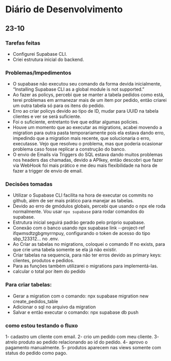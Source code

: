 # Diário de Desenvolvimento

## 23-10
### Tarefas feitas
- Configurei Supabase CLI.
- Criei estrutura inicial do backend.

### Problemas/Impedimentos
- O supabase não executou seu comando da forma devida inicialmente, “Installing Supabase CLI as a global module is not supported.” 
- Ao fazer as policys, percebi que se manter a tabela pedidos como está, terei problemas em armanezar mais de um item por pedido, então criarei um outra tabela só para os itens do pedido.
- Erro ao criar policys devido ao tipo de ID, mudar para UUID na tabela clientes e ver se será suficiente.
- Foi o suficiente, entretanto tive que editar algumas policies.
- Houve um momento que ao executar as migrations, acabei movendo a migration para outra pasta temporariamente pois ela estava dando erro, impedindo que a migration mais recente, que solucionaria o erro, executasse. Vejo que resolveu o problema, mas que poderia ocasionar problema caso fosse replicar a construção do banco.
- O envio de Emails via Triggers do SQL estava dando muitos problemas nos headers das chamadas, devido a APIkey, então descobri que fazer via WebHook foi mais prático e me deu mais flexibilidade na hora de fazer a trigger de envio de email.

### Decisões tomadas
- Utilizar o Supabase CLI facilita na hora de executar os commits no github, além de ser mais prático para manejar as tabelas.
- Devido ao erro de gmódulos globais, percebi que usando o npx ele roda normalmente. Vou usar `npx supabase` para rodar comandos do supabase.
- Estrutura inicial seguirá padrão gerado pelo próprio supabase.
- Conexão com o banco usando npx supabase link --project-ref ifqwmsdtzgbgmyrrnpuy, configurando o token de acesso do tipo sbp_123312... no .env.
- Ao Criar as tabelas no migrations, coloquei o comando If no exists, para que crie uma tabela somente se ela já não existir.
- Criar tabelas na sequencia, para não ter erros devido as primary keys: clientes, produtos e pedidos. 
- Para as funções também utilizarei o migrations para implementá-las.
- calcular o total por item do pedido

### Para criar tabelas:

- Gerar a migration com o comando: npx supabase migration new create_pedidos_table 
- Adicionar o sql no arquivo da migration
- Salvar e então executar o comando: npx supabase db push


### como estou testando o fluxo

1- cadastro um cliente com email.
2- crio um pedido com meu cliente.
3- atrelo produto ao pedido relacionando ao id do pedido.
4- aprovo o pagamento manualmente.
5- produtos aparecem nas views somente com status do pedido como pago.